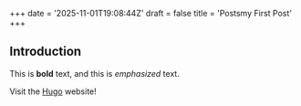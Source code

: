 +++
date = '2025-11-01T19:08:44Z'
draft = false
title = 'Postsmy First Post'
+++
## Introduction

This is **bold** text, and this is *emphasized* text.

Visit the [Hugo](https://gohugo.io) website!

